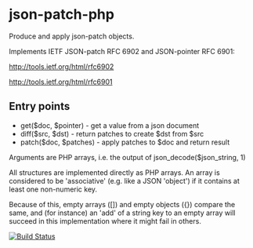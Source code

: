 json-patch-php
================

Produce and apply json-patch objects.

Implements IETF JSON-patch RFC 6902 and JSON-pointer RFC 6901:

http://tools.ietf.org/html/rfc6902

http://tools.ietf.org/html/rfc6901

Entry points
------------

- get($doc, $pointer) - get a value from a json document
- diff($src, $dst) - return patches to create $dst from $src
- patch($doc, $patches) - apply patches to $doc and return result

Arguments are PHP arrays, i.e. the output of
json_decode($json_string, 1)

All structures are implemented directly as PHP arrays.
An array is considered to be 'associative' (e.g. like a JSON 'object')
if it contains at least one non-numeric key.

Because of this, empty arrays ([]) and empty objects ({}) compare
the same, and (for instance) an 'add' of a string key to an empty
array will succeed in this implementation where it might fail in
others.

[![Build Status](https://secure.travis-ci.org/mikemccabe/json-patch-php.png)](http://travis-ci.org/mikemccabe/json-patch-php)
